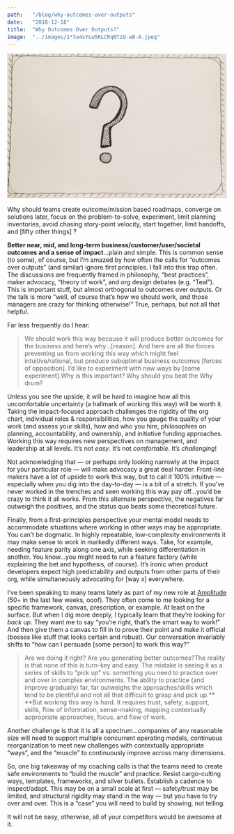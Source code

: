 ```yaml
---
path:	"/blog/why-outcomes-over-outputs"
date:	"2018-12-18"
title:	"Why Outcomes Over Outputs?"
image:	"../images/1*3a4sYLw5KLCRqBTzQ-wB-A.jpeg"
---
```


![](../images/1*3a4sYLw5KLCRqBTzQ-wB-A.jpeg)

Why should teams create outcome/mission based roadmaps, converge on solutions later, focus on the problem-to-solve, experiment, limit planning inventories, avoid chasing story-point velocity, start together, limit handoffs, and [fifty other things] ?

**Better near, mid, and long-term business/customer/user/societal outcomes and a sense of impact**…plain and simple. This is common sense (to some), of course, but I’m amazed by how often the calls for “outcomes over outputs” (and similar) ignore first principles. I fall into this trap often. The discussions are frequently framed in philosophy, “best practices”, maker advocacy, “theory of work”, and org design debates (e.g. “Teal”). This is important stuff, but almost orthogonal to outcomes over outputs. Or the talk is more “well, of course that’s how we should work, and those managers are crazy for thinking otherwise!” True, perhaps, but not all that helpful.

Far less frequently do I hear:


> We should work this way because it will produce better outcomes for the business and here’s why…[reason]. And here are all the forces preventing us from working this way which might feel intuitive/rational, but produce suboptimal business outcomes [forces of opposition]. I’d like to experiment with new ways by [some experiment].Why is this important? Why should you beat the Why drum?

Unless you see the upside, it will be hard to imagine how all this uncomfortable uncertainty (a hallmark of working this way) will be worth it. Taking the impact-focused approach challenges the rigidity of the org chart, individual roles & responsibilities, how you gauge the quality of your work (and assess your skills), how and who you hire, philosophies on planning, accountability, and ownership, and initiative funding approaches. Working this way requires new perspectives on management, and leadership at all levels. It’s not *easy*. It’s not *comfortable*. It’s *challenging*!

Not acknowledging that — or perhaps only looking narrowly at the impact for your particular role — will make advocacy a great deal harder. Front-line makers have a lot of upside to work this way, but to call it 100% intuitive — especially when you dig into the day-to-day — is a bit of a stretch. If you’ve never worked in the trenches and seen working this way pay off…you’d be crazy to think it all works. From this alternate perspective, the negatives far outweigh the positives, and the status quo beats some theoretical future.

Finally, from a first-principles perspective your mental model needs to accommodate situations where working in other ways may be appropriate. You can’t be dogmatic. In highly repeatable, low-complexity environments it may make sense to work in markedly different ways. Take, for example, needing feature parity along one axis, while seeking differentiation in another. You know…you might need to run a feature factory (while explaining the bet and hypothesis, of course). It’s ironic when product developers expect high predictability and outputs from other parts of their org, while simultaneously advocating for [way x] everywhere.

I’ve been speaking to many teams lately as part of my new role at [Amplitude](https://amplitude.com/) (50+ in the last few weeks, ooof). They often come to me looking for a specific framework, canvas, prescription, or example. At least on the surface. But when I dig more deeply, I typically learn that they’re looking for *back up*. They want me to say “you’re right, that’s the smart way to work!” And then give them a canvas to fill in to prove their point and make it official (bosses like stuff that looks certain and robust). Our conversation invariably shifts to “how can I persuade [some person] to work this way?”


> Are we doing it right?
> Are you generating better outcomes?The reality is that none of this is turn-key and easy. The mistake is seeing it as a series of skills to “pick up” vs. something you need to practice over and over in complex environments. The ability to practice (and improve gradually) far, far outweighs the approaches/skills which tend to be plentiful and not all that difficult to grasp and pick up.** **But working this way is hard. It requires trust, safety, support, skills, flow of information, sense-making, mapping contextually appropriate approaches, focus, and flow of work.

Another challenge is that it is all a spectrum…companies of any reasonable size will need to support multiple concurrent operating models, continuous reorganization to meet new challenges with contextually appropriate “ways”, and the “muscle” to continuously improve across many dimensions.

So, one big takeaway of my coaching calls is that the teams need to create safe environments to “build the muscle” and practice. Resist cargo-culting ways, templates, frameworks, and silver bullets. Establish a cadence to inspect/adapt. This may be on a small scale at first — safety/trust may be limited, and structural rigidity may stand in the way — but you have to try over and over. This is a “case” you will need to build by showing, not telling.

It will not be easy, otherwise, all of your competitors would be awesome at it.

